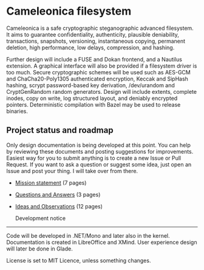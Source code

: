   Cameleonica filesystem
==========================

Cameleonica is a safe cryptographic steganographic advanced filesystem. It aims to guarantee confidentiality, authenticity, plausible deniability, transactions, snapshots, versioning, instantaneous copying, permanent deletion, high performance, low delays, compression, and hashing.

Further design will include a FUSE and Dokan frontend, and a Nautilus extension. A graphical interface will also be provided if a filesystem driver is too much. Secure cryptographic schemes will be used such as AES-GCM and ChaCha20-Poly1305 authenticated encryption, Keccak and SipHash hashing, scrypt password-based key derivation, /dev/urandom and CryptGenRandom random generators. Design will include extents, complete inodes, copy on write, log structured layout, and deniably encrypted pointers. Deterministic compilation with Bazel may be used to release binaries. 

  Project status and roadmap
------------------------------

Only design documentation is being developed at this point. You can help by reviewing these documents and posting suggestions for improvements. Easiest way for you to submit anything is to create a new Issue or Pull Request. If you want to ask a question or suggest some idea, just open an Issue and post your thing. I will take over from there.

- [Mission statement](documentation/mission.pdf) (7 pages)
- [Questions and Answers](documentation/responses.pdf) (3 pages)
- [Ideas and Observations](documentation/ideas.pdf) (12 pages)

  Development notice
----------------------

Code will be developed in .NET/Mono and later also in the kernel. Documentation is created in LibreOffice and XMind. User experience design will later be done in Glade.

License is set to MIT Licence, unless something changes.
